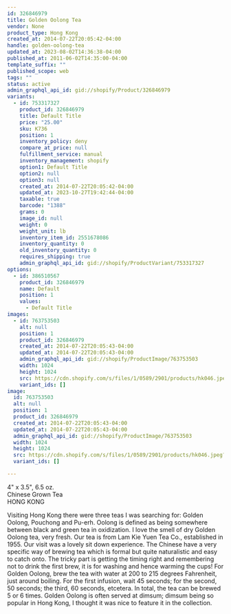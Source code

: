 ```yaml
---
id: 326846979
title: Golden Oolong Tea
vendor: None
product_type: Hong Kong
created_at: 2014-07-22T20:05:42-04:00
handle: golden-oolong-tea
updated_at: 2023-08-02T14:36:38-04:00
published_at: 2011-06-02T14:35:00-04:00
template_suffix: ""
published_scope: web
tags: ""
status: active
admin_graphql_api_id: gid://shopify/Product/326846979
variants:
  - id: 753317327
    product_id: 326846979
    title: Default Title
    price: "25.00"
    sku: K736
    position: 1
    inventory_policy: deny
    compare_at_price: null
    fulfillment_service: manual
    inventory_management: shopify
    option1: Default Title
    option2: null
    option3: null
    created_at: 2014-07-22T20:05:42-04:00
    updated_at: 2023-10-27T19:42:44-04:00
    taxable: true
    barcode: "1388"
    grams: 0
    image_id: null
    weight: 0
    weight_unit: lb
    inventory_item_id: 2551678086
    inventory_quantity: 0
    old_inventory_quantity: 0
    requires_shipping: true
    admin_graphql_api_id: gid://shopify/ProductVariant/753317327
options:
  - id: 386510567
    product_id: 326846979
    name: Default
    position: 1
    values:
      - Default Title
images:
  - id: 763753503
    alt: null
    position: 1
    product_id: 326846979
    created_at: 2014-07-22T20:05:43-04:00
    updated_at: 2014-07-22T20:05:43-04:00
    admin_graphql_api_id: gid://shopify/ProductImage/763753503
    width: 1024
    height: 1024
    src: https://cdn.shopify.com/s/files/1/0589/2901/products/hk046.jpeg?v=1406073943
    variant_ids: []
image:
  id: 763753503
  alt: null
  position: 1
  product_id: 326846979
  created_at: 2014-07-22T20:05:43-04:00
  updated_at: 2014-07-22T20:05:43-04:00
  admin_graphql_api_id: gid://shopify/ProductImage/763753503
  width: 1024
  height: 1024
  src: https://cdn.shopify.com/s/files/1/0589/2901/products/hk046.jpeg?v=1406073943
  variant_ids: []

---
```


4" x 3.5", 6.5 oz.  
Chinese Grown Tea  
HONG KONG

Visiting Hong Kong there were three teas I was searching for: Golden Oolong, Pouchong and Pu-erh. Oolong is defined as being somewhere between black and green tea in oxidization. I love the smell of dry Golden Oolong tea, very fresh. Our tea is from Lam Kie Yuen Tea Co., established in 1955. Our visit was a lovely sit down experience. The Chinese have a very specific way of brewing tea which is formal but quite naturalistic and easy to catch onto. The tricky part is getting the timing right and remembering not to drink the first brew, it is for washing and hence warming the cups! For Golden Oolong, brew the tea with water at 200 to 215 degrees Fahrenheit, just around boiling. For the first infusion, wait 45 seconds; for the second, 50 seconds; the third, 60 seconds, etcetera. In total, the tea can be brewed 5 or 6 times. Golden Oolong is often served at dimsum; dimsum being so popular in Hong Kong, I thought it was nice to feature it in the collection.